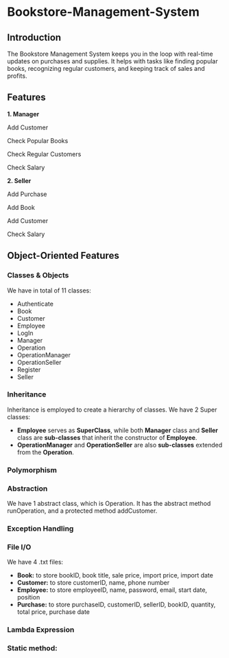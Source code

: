 # Bookstore-Management-System

## Introduction
The Bookstore Management System keeps you in the loop with real-time updates on purchases and supplies. It helps with tasks like finding popular books, recognizing regular customers, and keeping track of sales and profits.
## Features
**1. Manager**<br/>

  Add Customer

  Check Popular Books

  Check Regular Customers

  Check Salary

**2. Seller**<br/>

  Add Purchase

  Add Book

  Add Customer

  Check Salary<br/>

## Object-Oriented Features

### Classes & Objects
We have in total of 11 classes:
- Authenticate
- Book
- Customer
- Employee
- LogIn
- Manager
- Operation
- OperationManager
- OperationSeller
- Register
- Seller

### Inheritance
Inheritance is employed to create a hierarchy of classes. We have 2 Super classes:
- **Employee** serves as **SuperClass**, while both **Manager** class and **Seller** class are **sub-classes** that inherit the constructor of **Employee**.
- **OperationManager** and **OperationSeller** are also **sub-classes** extended from the **Operation**. 

### Polymorphism

### Abstraction
We have 1 abstract class, which is Operation. It has the abstract method runOperation, and a protected method addCustomer.

### Exception Handling

### File I/O
We have 4 .txt files:
- **Book:** to store bookID, book title, sale price, import price, import date
- **Customer:** to store customerID, name, phone number
- **Employee:** to store employeeID, name, password, email, start date, position
- **Purchase:** to store purchaseID, customerID, sellerID, bookID, quantity, total price, purchase date

### Lambda Expression

### Static method:

